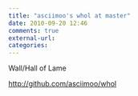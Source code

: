 ```yaml
---
title: "asciimoo's whol at master"
date: 2010-09-20 12:46
comments: true
external-url:
categories:
---
```

Wall/Hall of Lame

<http://github.com/asciimoo/whol>
